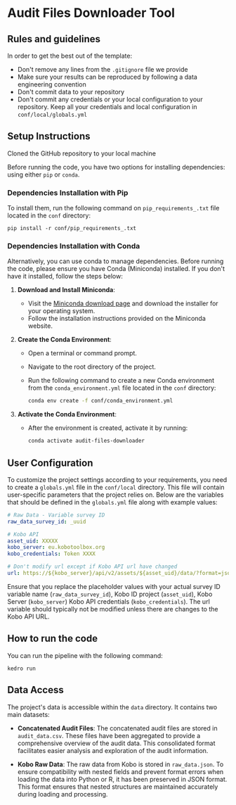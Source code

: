 # Audit Files Downloader Tool

## Rules and guidelines

In order to get the best out of the template:

* Don't remove any lines from the `.gitignore` file we provide
* Make sure your results can be reproduced by following a data engineering convention
* Don't commit data to your repository
* Don't commit any credentials or your local configuration to your repository. Keep all your credentials and local configuration in `conf/local/globals.yml`

## Setup Instructions

Cloned the GitHub repository to your local machine 

Before running the code, you have two options for installing dependencies: using either `pip` or `conda`.

### Dependencies Installation with Pip

To install them, run the following command on `pip_requirements_.txt` file located in the `conf` directory:

```
pip install -r conf/pip_requirements_.txt
```

### Dependencies Installation with Conda

Alternatively, you can use conda to manage dependencies.
Before running the code, please ensure you have Conda (Miniconda) installed. If you don't have it installed, follow the steps below:

1. **Download and Install Miniconda**:
   - Visit the [Miniconda download page](https://docs.conda.io/en/latest/miniconda.html) and download the installer for your operating system.
   - Follow the installation instructions provided on the Miniconda website.

2. **Create the Conda Environment**:
   - Open a terminal or command prompt.
   - Navigate to the root directory of the project.
   - Run the following command to create a new Conda environment from the `conda_environment.yml` file located in the `conf` directory:

     ```sh
     conda env create -f conf/conda_environment.yml
     ```

3. **Activate the Conda Environment**:
   - After the environment is created, activate it by running:

     ```sh
     conda activate audit-files-downloader
     ```

## User Configuration

To customize the project settings according to your requirements, you need to create a `globals.yml` file in the `conf/local` directory. This file will contain user-specific parameters that the project relies on. Below are the variables that should be defined in the `globals.yml` file along with example values:

```yaml
# Raw Data - Variable survey ID
raw_data_survey_id: _uuid

# Kobo API 
asset_uid: XXXXX
kobo_server: eu.kobotoolbox.org
kobo_credentials: Token XXXX

# Don't modify url except if Kobo API url have changed
url: https://${kobo_server}/api/v2/assets/${asset_uid}/data/?format=json
```
Ensure that you replace the placeholder values with your actual survey ID variable name (`raw_data_survey_id`), Kobo ID project (`asset_uid`), Kobo Server (`kobo_server`) Kobo API credentials (`kobo_credentials`). The url variable should typically not be modified unless there are changes to the Kobo API URL.

## How to run the code

You can run the pipeline with the following command:

```
kedro run
```

## Data Access

The project's data is accessible within the `data` directory. It contains two main datasets:

- **Concatenated Audit Files**: The concatenated audit files are stored in `audit_data.csv`. These files have been aggregated to provide a comprehensive overview of the audit data. This consolidated format facilitates easier analysis and exploration of the audit information.

- **Kobo Raw Data**: The raw data from Kobo is stored in `raw_data.json`. To ensure compatibility with nested fields and prevent format errors when loading the data into Python or R, it has been preserved in JSON format. This format ensures that nested structures are maintained accurately during loading and processing.

